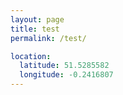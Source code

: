```yaml
---
layout: page
title: test
permalink: /test/

location:
  latitude: 51.5285582
  longitude: -0.2416807
---
```


